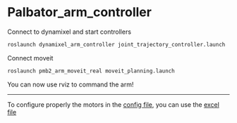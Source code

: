 # Palbator_arm_controller

Connect to dynamixel and start controllers
```bash
roslaunch dynamixel_arm_controller joint_trajectory_controller.launch
```

Connect moveit
```bash
roslaunch pmb2_arm_moveit_real moveit_planning.launch
```

You can now use rviz to command the arm!

---

To configure properly the motors in the [config file](./config/pmb2_arm.yaml), you can use the [excel file](./doc/Dynamixel_param.ods)